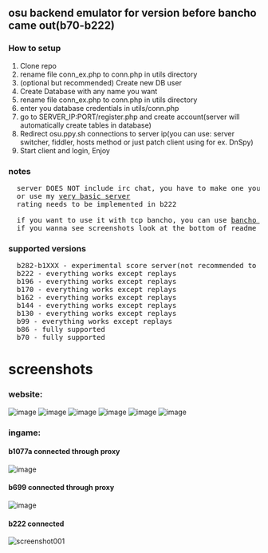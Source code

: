 ## osu backend emulator for version before bancho came out(b70-b222)
### How to setup
1. Clone repo
2. rename file conn_ex.php to conn.php in utils directory
3. (optional but recommended) Create new DB user
4. Create Database with any name you want
5. rename file conn_ex.php to conn.php in utils directory
6. enter you database credentials in utils/conn.php
7. go to SERVER_IP:PORT/register.php and create account(server will automatically create tables in database)
8. Redirect osu.ppy.sh connections to server ip(you can use: server switcher, fiddler, hosts method or just patch client using for ex. DnSpy)
9. Start client and login, Enjoy
### notes
<pre>
  server DOES NOT include irc chat, you have to make one yourself 
  or use my <a href="https://github.com/Zordon1337/EIRC">very basic server</a>
  rating needs to be implemented in b222

  if you want to use it with tcp bancho, you can use <a href="https://github.com/Zordon1337/BanchoTP">bancho "proxy"</a> that redirects socket requests to http backend
  if you wanna see screenshots look at the bottom of readme
</pre>
### supported versions
<pre>
  b282-b1XXX - experimental score server(not recommended to use)
  b222 - everything works except replays
  b196 - everything works except replays
  b170 - everything works except replays
  b162 - everything works except replays
  b144 - everything works except replays
  b130 - everything works except replays
  b99 - everything works except replays
  b86 - fully supported
  b70 - fully supported
</pre>

# screenshots
### website:
![image](https://github.com/Zordon1337/osu2007srv/assets/65111609/7b5746be-8d82-41d9-8e4a-d4cdea539afe)
![image](https://github.com/Zordon1337/osu2007srv/assets/65111609/35f5a99a-312b-4c45-8191-3dcd1c9578af)
![image](https://github.com/Zordon1337/osu2007srv/assets/65111609/53c6477a-cc89-4faa-9c5f-cf67aa0ea6eb)
![image](https://github.com/Zordon1337/osu2007srv/assets/65111609/c30b00df-7409-4a92-b1c5-f321275cb010)
![image](https://github.com/Zordon1337/osu2007srv/assets/65111609/78217ffe-2145-4154-9043-109cbc674781)
![image](https://github.com/Zordon1337/osu2007srv/assets/65111609/e55c0d06-5e0e-4562-8928-045f73369558)
### ingame:
#### b1077a connected through proxy
![image](https://github.com/Zordon1337/osu2007srv/assets/65111609/d9c7addc-970b-4c60-80d8-b50beaec3e66)
#### b699 connected through proxy
![image](https://github.com/Zordon1337/osu2007srv/assets/65111609/881a55da-ef42-4c27-8663-68ad34cbc969)
#### b222 connected
![screenshot001](https://github.com/Zordon1337/osu2007srv/assets/65111609/9a86c4e1-2b79-44c9-a387-eaf89ece8d42)
